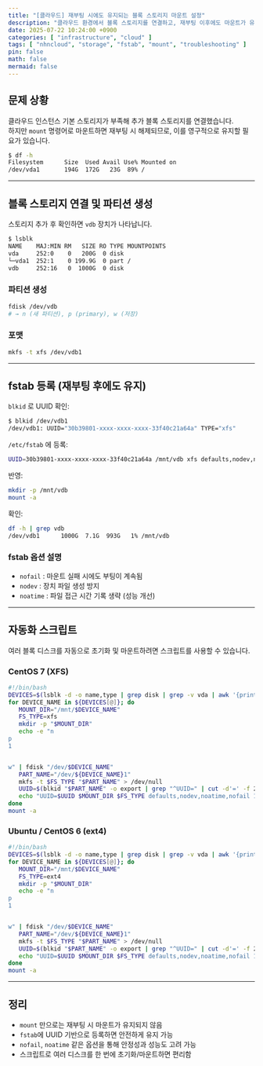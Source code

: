```yaml
---
title: "[클라우드] 재부팅 시에도 유지되는 블록 스토리지 마운트 설정"
description: "클라우드 환경에서 블록 스토리지를 연결하고, 재부팅 이후에도 마운트가 유지되도록 fstab 설정 및 자동화 스크립트를 사용하는 방법을 정리합니다."
date: 2025-07-22 10:24:00 +0900
categories: [ "infrastructure", "cloud" ]
tags: [ "nhncloud", "storage", "fstab", "mount", "troubleshooting" ]
pin: false
math: false
mermaid: false
---
```


## 문제 상황

클라우드 인스턴스 기본 스토리지가 부족해 추가 블록 스토리지를 연결했습니다.  
하지만 `mount` 명령어로 마운트하면 재부팅 시 해제되므로, 이를 영구적으로 유지할 필요가 있습니다.

```bash
$ df -h
Filesystem      Size  Used Avail Use% Mounted on
/dev/vda1       194G  172G   23G  89% /
```

---

## 블록 스토리지 연결 및 파티션 생성

스토리지 추가 후 확인하면 `vdb` 장치가 나타납니다.

```bash
$ lsblk
NAME    MAJ:MIN RM   SIZE RO TYPE MOUNTPOINTS
vda     252:0    0   200G  0 disk
└─vda1  252:1    0 199.9G  0 part /
vdb     252:16   0  1000G  0 disk
```

### 파티션 생성
```bash
fdisk /dev/vdb
# → n (새 파티션), p (primary), w (저장)
```

### 포맷
```bash
mkfs -t xfs /dev/vdb1
```

---

## fstab 등록 (재부팅 후에도 유지)

`blkid` 로 UUID 확인:
```bash
$ blkid /dev/vdb1
/dev/vdb1: UUID="30b39801-xxxx-xxxx-xxxx-33f40c21a64a" TYPE="xfs"
```

`/etc/fstab` 에 등록:
```bash
UUID=30b39801-xxxx-xxxx-xxxx-33f40c21a64a /mnt/vdb xfs defaults,nodev,noatime,nofail 1 2
```

반영:
```bash
mkdir -p /mnt/vdb
mount -a
```

확인:
```bash
df -h | grep vdb
/dev/vdb1      1000G  7.1G  993G   1% /mnt/vdb
```

### fstab 옵션 설명
- `nofail` : 마운트 실패 시에도 부팅이 계속됨  
- `nodev` : 장치 파일 생성 방지  
- `noatime` : 파일 접근 시간 기록 생략 (성능 개선)  

---

## 자동화 스크립트

여러 블록 디스크를 자동으로 초기화 및 마운트하려면 스크립트를 사용할 수 있습니다.

### CentOS 7 (XFS)
```bash
#!/bin/bash
DEVICES=$(lsblk -d -o name,type | grep disk | grep -v vda | awk '{print $1}')
for DEVICE_NAME in ${DEVICES[@]}; do
   MOUNT_DIR="/mnt/$DEVICE_NAME"
   FS_TYPE=xfs
   mkdir -p "$MOUNT_DIR"
   echo -e "n
p
1


w" | fdisk "/dev/$DEVICE_NAME"
   PART_NAME="/dev/${DEVICE_NAME}1"
   mkfs -t $FS_TYPE "$PART_NAME" > /dev/null
   UUID=$(blkid "$PART_NAME" -o export | grep "^UUID=" | cut -d'=' -f 2)
   echo "UUID=$UUID $MOUNT_DIR $FS_TYPE defaults,nodev,noatime,nofail 1 2" >> /etc/fstab
done
mount -a
```

### Ubuntu / CentOS 6 (ext4)
```bash
#!/bin/bash
DEVICES=$(lsblk -d -o name,type | grep disk | grep -v vda | awk '{print $1}')
for DEVICE_NAME in ${DEVICES[@]}; do
   MOUNT_DIR="/mnt/$DEVICE_NAME"
   FS_TYPE=ext4
   mkdir -p "$MOUNT_DIR"
   echo -e "n
p
1


w" | fdisk "/dev/$DEVICE_NAME"
   PART_NAME="/dev/${DEVICE_NAME}1"
   mkfs -t $FS_TYPE "$PART_NAME" > /dev/null
   UUID=$(blkid "$PART_NAME" -o export | grep "^UUID=" | cut -d'=' -f 2)
   echo "UUID=$UUID $MOUNT_DIR $FS_TYPE defaults,nodev,noatime,nofail 1 2" >> /etc/fstab
done
mount -a
```

---

## 정리

- `mount` 만으로는 재부팅 시 마운트가 유지되지 않음  
- `fstab`에 UUID 기반으로 등록하면 안전하게 유지 가능  
- `nofail`, `noatime` 같은 옵션을 통해 안정성과 성능도 고려 가능  
- 스크립트로 여러 디스크를 한 번에 초기화/마운트하면 편리함  

